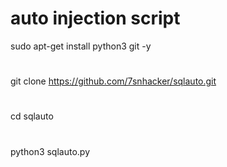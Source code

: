 # auto injection script
sudo apt-get install python3 git -y
#
git clone https://github.com/7snhacker/sqlauto.git
#
cd sqlauto
#
python3 sqlauto.py
